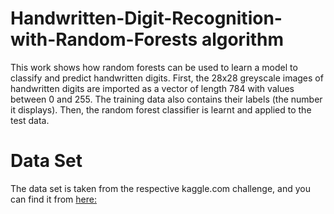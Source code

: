 # Handwritten-Digit-Recognition-with-Random-Forests algorithm

This work shows how random forests can be used to learn a model to classify and predict handwritten digits. First, the 28x28 greyscale images of handwritten digits are imported as a vector of length 784 with values between 0 and 255. The training data also contains their labels (the number it displays). Then, the random forest classifier is learnt and applied to the test data.
# Data Set
The data set is taken from the respective kaggle.com challenge, and you can find it from [here:](https://www.kaggle.com/c/digit-recognizer/data)
